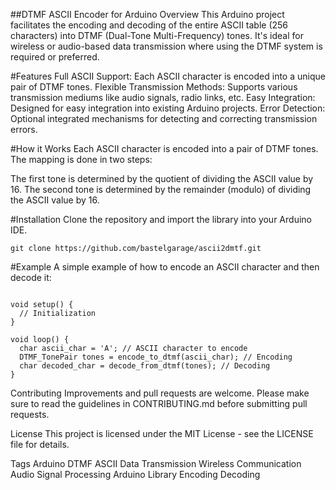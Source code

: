 
##DTMF ASCII Encoder for Arduino
Overview
This Arduino project facilitates the encoding and decoding of the entire ASCII table (256 characters) into DTMF (Dual-Tone Multi-Frequency) tones. It's ideal for wireless or audio-based data transmission where using the DTMF system is required or preferred.

#Features
Full ASCII Support: Each ASCII character is encoded into a unique pair of DTMF tones.
Flexible Transmission Methods: Supports various transmission mediums like audio signals, radio links, etc.
Easy Integration: Designed for easy integration into existing Arduino projects.
Error Detection: Optional integrated mechanisms for detecting and correcting transmission errors.

#How it Works
Each ASCII character is encoded into a pair of DTMF tones. The mapping is done in two steps:

The first tone is determined by the quotient of dividing the ASCII value by 16.
The second tone is determined by the remainder (modulo) of dividing the ASCII value by 16.

#Installation
Clone the repository and import the library into your Arduino IDE.

```git clone https://github.com/bastelgarage/ascii2dmtf.git```

#Example
A simple example of how to encode an ASCII character and then decode it:
```#include "DTMF_ASCII.h"

void setup() {
  // Initialization
}

void loop() {
  char ascii_char = 'A'; // ASCII character to encode
  DTMF_TonePair tones = encode_to_dtmf(ascii_char); // Encoding
  char decoded_char = decode_from_dtmf(tones); // Decoding
}
```
Contributing
Improvements and pull requests are welcome. Please make sure to read the guidelines in CONTRIBUTING.md before submitting pull requests.

License
This project is licensed under the MIT License - see the LICENSE file for details.

Tags
Arduino
DTMF
ASCII
Data Transmission
Wireless Communication
Audio Signal Processing
Arduino Library
Encoding
Decoding
